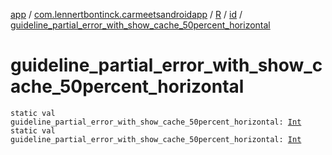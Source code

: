 [app](../../../index.md) / [com.lennertbontinck.carmeetsandroidapp](../../index.md) / [R](../index.md) / [id](index.md) / [guideline_partial_error_with_show_cache_50percent_horizontal](./guideline_partial_error_with_show_cache_50percent_horizontal.md)

# guideline_partial_error_with_show_cache_50percent_horizontal

`static val guideline_partial_error_with_show_cache_50percent_horizontal: `[`Int`](https://kotlinlang.org/api/latest/jvm/stdlib/kotlin/-int/index.html)
`static val guideline_partial_error_with_show_cache_50percent_horizontal: `[`Int`](https://kotlinlang.org/api/latest/jvm/stdlib/kotlin/-int/index.html)